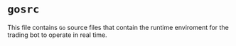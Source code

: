# `gosrc`

This file contains `Go` source files that contain the runtime enviroment for the trading bot to operate in real time.
